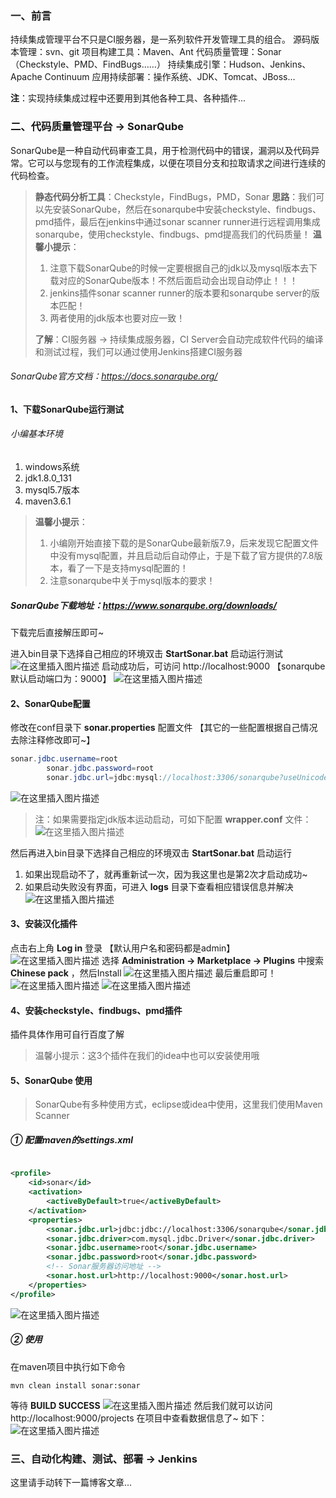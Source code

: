 ﻿### 一、前言

持续集成管理平台不只是CI服务器，是一系列软件开发管理工具的组合。
源码版本管理：svn、git
项目构建工具：Maven、Ant
代码质量管理：Sonar（Checkstyle、PMD、FindBugs……）
持续集成引擎：Hudson、Jenkins、Apache Continuum
应用持续部署：操作系统、JDK、Tomcat、JBoss…

**注**：实现持续集成过程中还要用到其他各种工具、各种插件...

### 二、代码质量管理平台 -> SonarQube

SonarQube是一种自动代码审查工具，用于检测代码中的错误，漏洞以及代码异常。它可以与您现有的工作流程集成，以便在项目分支和拉取请求之间进行连续的代码检查。

> **静态代码分析工具**：Checkstyle，FindBugs，PMD，Sonar
> **思路**：我们可以先安装SonarQube，然后在sonarqube中安装checkstyle、findbugs、pmd插件，最后在jenkins中通过sonar scanner
> runner进行远程调用集成sonarqube，使用checkstyle、findbugs、pmd提高我们的代码质量！
> **温馨小提示**：
> 1. 注意下载SonarQube的时候一定要根据自己的jdk以及mysql版本去下载对应的SonarQube版本！不然后面启动会出现自动停止！！！
> 2. jenkins插件sonar scanner runner的版本要和sonarqube server的版本匹配！
> 3. 两者使用的jdk版本也要对应一致！
>
> **了解**：CI服务器 -> 持续集成服务器，CI Server会自动完成软件代码的编译和测试过程，我们可以通过使用Jenkins搭建CI服务器

###### SonarQube官方文档：https://docs.sonarqube.org/

#### 1、下载SonarQube运行测试

###### 小编基本环境

1. windows系统
2. jdk1.8.0_131
3. mysql5.7版本
4. maven3.6.1

> **温馨小提示**：
> 1. 小编刚开始直接下载的是SonarQube最新版7.9，后来发现它配置文件中没有mysql配置，并且启动后自动停止，于是下载了官方提供的7.8版本，看了一下是支持mysql配置的！
> 2. 注意sonarqube中关于mysql版本的要求！

##### SonarQube下载地址：https://www.sonarqube.org/downloads/

下载完后直接解压即可~

进入bin目录下选择自己相应的环境双击 **StartSonar.bat** 启动运行测试
![在这里插入图片描述](https://img-blog.csdnimg.cn/20190709122922365.png)
启动成功后，可访问 http://localhost:9000  【sonarqube 默认启动端口为：9000】
![在这里插入图片描述](https://img-blog.csdnimg.cn/20190709123045965.png?x-oss-process=image/watermark,type_ZmFuZ3poZW5naGVpdGk,shadow_10,text_aHR0cHM6Ly9ibG9nLmNzZG4ubmV0L3FxXzM4MjI1NTU4,size_16,color_FFFFFF,t_70)

#### 2、SonarQube配置

修改在conf目录下 **sonar.properties** 配置文件 【其它的一些配置根据自己情况去除注释修改即可~】

```java
sonar.jdbc.username=root
        sonar.jdbc.password=root
        sonar.jdbc.url=jdbc:mysql://localhost:3306/sonarqube?useUnicode=true&characterEncoding=utf8&rewriteBatchedStatements=true&useConfigs=maxPerformance&useSSL=false
```

![在这里插入图片描述](https://img-blog.csdnimg.cn/20190709123718506.png?x-oss-process=image/watermark,type_ZmFuZ3poZW5naGVpdGk,shadow_10,text_aHR0cHM6Ly9ibG9nLmNzZG4ubmV0L3FxXzM4MjI1NTU4,size_16,color_FFFFFF,t_70)
> 注：如果需要指定jdk版本运动启动，可如下配置 **wrapper.conf** 文件：
![在这里插入图片描述](https://img-blog.csdnimg.cn/20190709114209940.png?x-oss-process=image/watermark,type_ZmFuZ3poZW5naGVpdGk,shadow_10,text_aHR0cHM6Ly9ibG9nLmNzZG4ubmV0L3FxXzM4MjI1NTU4,size_16,color_FFFFFF,t_70)

然后再进入bin目录下选择自己相应的环境双击 **StartSonar.bat** 启动运行

1. 如果出现启动不了，就再重新试一次，因为我这里也是第2次才启动成功~
2. 如果启动失败没有界面，可进入 **logs** 目录下查看相应错误信息并解决
   ![在这里插入图片描述](https://img-blog.csdnimg.cn/20190709152715229.png)

#### 3、安装汉化插件

点击右上角 **Log in** 登录 【默认用户名和密码都是admin】
![在这里插入图片描述](https://img-blog.csdnimg.cn/20190709151521143.png?x-oss-process=image/watermark,type_ZmFuZ3poZW5naGVpdGk,shadow_10,text_aHR0cHM6Ly9ibG9nLmNzZG4ubmV0L3FxXzM4MjI1NTU4,size_16,color_FFFFFF,t_70)
选择 **Administration -> Marketplace -> Plugins** 中搜索 **Chinese pack** ，然后Install
![在这里插入图片描述](https://img-blog.csdnimg.cn/20190709152317767.png?x-oss-process=image/watermark,type_ZmFuZ3poZW5naGVpdGk,shadow_10,text_aHR0cHM6Ly9ibG9nLmNzZG4ubmV0L3FxXzM4MjI1NTU4,size_16,color_FFFFFF,t_70)
最后重启即可！
![在这里插入图片描述](https://img-blog.csdnimg.cn/20190709152826829.png)
![在这里插入图片描述](https://img-blog.csdnimg.cn/20190709153210505.png?x-oss-process=image/watermark,type_ZmFuZ3poZW5naGVpdGk,shadow_10,text_aHR0cHM6Ly9ibG9nLmNzZG4ubmV0L3FxXzM4MjI1NTU4,size_16,color_FFFFFF,t_70)

#### 4、安装checkstyle、findbugs、pmd插件

插件具体作用可自行百度了解
> 温馨小提示：这3个插件在我们的idea中也可以安装使用哦

#### 5、SonarQube 使用

> SonarQube有多种使用方式，eclipse或idea中使用，这里我们使用Maven Scanner

##### ① 配置maven的settings.xml

```xml

<profile>
    <id>sonar</id>
    <activation>
        <activeByDefault>true</activeByDefault>
    </activation>
    <properties>
        <sonar.jdbc.url>jdbc:jdbc://localhost:3306/sonarqube</sonar.jdbc.url>
        <sonar.jdbc.driver>com.mysql.jdbc.Driver</sonar.jdbc.driver>
        <sonar.jdbc.username>root</sonar.jdbc.username>
        <sonar.jdbc.password>root</sonar.jdbc.password>
        <!-- Sonar服务器访问地址 -->
        <sonar.host.url>http://localhost:9000</sonar.host.url>
    </properties>
</profile>
```

![在这里插入图片描述](https://img-blog.csdnimg.cn/20190709155034287.png?x-oss-process=image/watermark,type_ZmFuZ3poZW5naGVpdGk,shadow_10,text_aHR0cHM6Ly9ibG9nLmNzZG4ubmV0L3FxXzM4MjI1NTU4,size_16,color_FFFFFF,t_70)

##### ② 使用

在maven项目中执行如下命令

```
mvn clean install sonar:sonar
```

等待 **BUILD SUCCESS**
![在这里插入图片描述](https://img-blog.csdnimg.cn/20190709160456372.png?x-oss-process=image/watermark,type_ZmFuZ3poZW5naGVpdGk,shadow_10,text_aHR0cHM6Ly9ibG9nLmNzZG4ubmV0L3FxXzM4MjI1NTU4,size_16,color_FFFFFF,t_70)
然后我们就可以访问 http://localhost:9000/projects 在项目中查看数据信息了~ 如下：
![在这里插入图片描述](https://img-blog.csdnimg.cn/20190709161147597.png?x-oss-process=image/watermark,type_ZmFuZ3poZW5naGVpdGk,shadow_10,text_aHR0cHM6Ly9ibG9nLmNzZG4ubmV0L3FxXzM4MjI1NTU4,size_16,color_FFFFFF,t_70)

### 三、自动化构建、测试、部署 -> Jenkins

这里请手动转下一篇博客文章...

